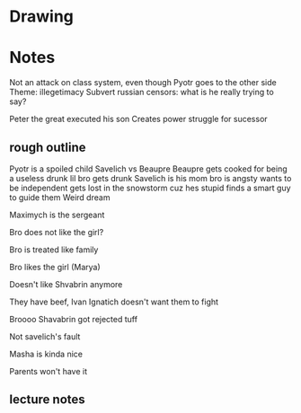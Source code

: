 # Drawing

# Notes
Not an attack on class system, even though Pyotr goes to the other side
Theme: illegetimacy
Subvert russian censors: what is he really trying to say?

Peter the great executed his son
Creates power struggle for sucessor

## rough outline
Pyotr is a spoiled child
Savelich vs Beaupre
Beaupre gets cooked for being a useless drunk
lil bro gets drunk
Savelich is his mom
bro is angsty wants to be independent 
gets lost in the snowstorm cuz hes stupid
finds a smart guy to guide them
Weird dream

Maximych is the sergeant

Bro does not like the girl?

Bro is treated like family

Bro likes the girl (Marya)

Doesn't like Shvabrin anymore

They have beef, Ivan Ignatich doesn't want them to fight

Broooo Shavabrin got rejected tuff

Not savelich's fault

Masha is kinda nice

Parents won't have it

## lecture notes


